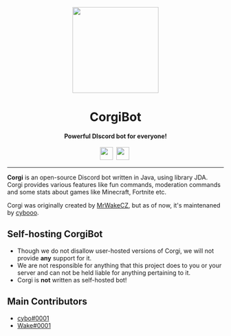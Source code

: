 
<div align="center">
    <a href="https://www.cyborggg.eu/images/corgi_logo.jpg"><img src="https://www.cyborggg.eu/images/corgi_logo.jpg" height="200" width="200"></a>
    <h1>CorgiBot</h1>
    <strong>Powerful DIscord bot for everyone!</strong><br><br>
    <img src="https://forthebadge.com/images/badges/made-with-java.svg" height="30">&nbsp;
    <img src="https://forthebadge.com/images/badges/built-with-love.svg" height="30">&nbsp;
</div>

---

**Corgi** is an open-source Discord bot written in Java, using library JDA.
Corgi provides various features like fun commands, moderation commands and some stats about games like Minecraft, Fortnite etc.

Corgi was originally created by [MrWakeCZ](https://github.com/MrWakeCZ), but as of now, it's maintenaned by [cybooo](https://github.com/cybooo).

## Self-hosting CorgiBot
- Though we do not disallow user-hosted versions of Corgi, we will not provide **any** support for it.
- We are not responsible for anything that this project does to you or your server and can not be held liable for anything pertaining to it. 
- Corgi is **not** written as self-hosted bot!

## Main Contributors
* [cybo#0001](https://github.com/cybooo)
* [Wake#0001](https://github.com/MrWakeCZ)
